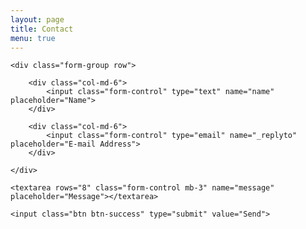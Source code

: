 ```yaml
---
layout: page
title: Contact
menu: true
---
```


<form action="https://formspree.io/{{site.email}}" method="POST">
    
    <div class="form-group row">

        <div class="col-md-6">
            <input class="form-control" type="text" name="name" placeholder="Name">
        </div>

        <div class="col-md-6">
            <input class="form-control" type="email" name="_replyto" placeholder="E-mail Address">
        </div>

    </div>

    <textarea rows="8" class="form-control mb-3" name="message" placeholder="Message"></textarea>
    
    <input class="btn btn-success" type="submit" value="Send">

</form>